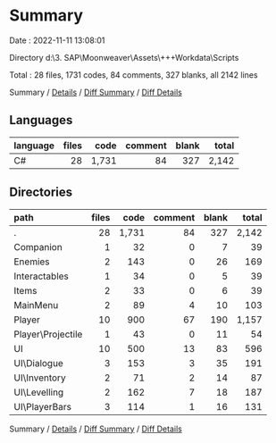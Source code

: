 # Summary

Date : 2022-11-11 13:08:01

Directory d:\\3. SAP\\Moonweaver\\Assets\\+++Workdata\\Scripts

Total : 28 files,  1731 codes, 84 comments, 327 blanks, all 2142 lines

Summary / [Details](details.md) / [Diff Summary](diff.md) / [Diff Details](diff-details.md)

## Languages
| language | files | code | comment | blank | total |
| :--- | ---: | ---: | ---: | ---: | ---: |
| C# | 28 | 1,731 | 84 | 327 | 2,142 |

## Directories
| path | files | code | comment | blank | total |
| :--- | ---: | ---: | ---: | ---: | ---: |
| . | 28 | 1,731 | 84 | 327 | 2,142 |
| Companion | 1 | 32 | 0 | 7 | 39 |
| Enemies | 2 | 143 | 0 | 26 | 169 |
| Interactables | 1 | 34 | 0 | 5 | 39 |
| Items | 2 | 33 | 0 | 6 | 39 |
| MainMenu | 2 | 89 | 4 | 10 | 103 |
| Player | 10 | 900 | 67 | 190 | 1,157 |
| Player\\Projectile | 1 | 43 | 0 | 11 | 54 |
| UI | 10 | 500 | 13 | 83 | 596 |
| UI\\Dialogue | 3 | 153 | 3 | 35 | 191 |
| UI\\Inventory | 2 | 71 | 2 | 14 | 87 |
| UI\\Levelling | 2 | 162 | 7 | 18 | 187 |
| UI\\PlayerBars | 3 | 114 | 1 | 16 | 131 |

Summary / [Details](details.md) / [Diff Summary](diff.md) / [Diff Details](diff-details.md)